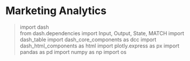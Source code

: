 # Marketing Analytics

> import dash  
 from dash.dependencies import Input, Output, State, MATCH 
 import dash_table 
 import dash_core_components as dcc 
 import dash_html_components as html 
 import plotly.express as px 
 import pandas as pd 
 import numpy as np 
 import os


